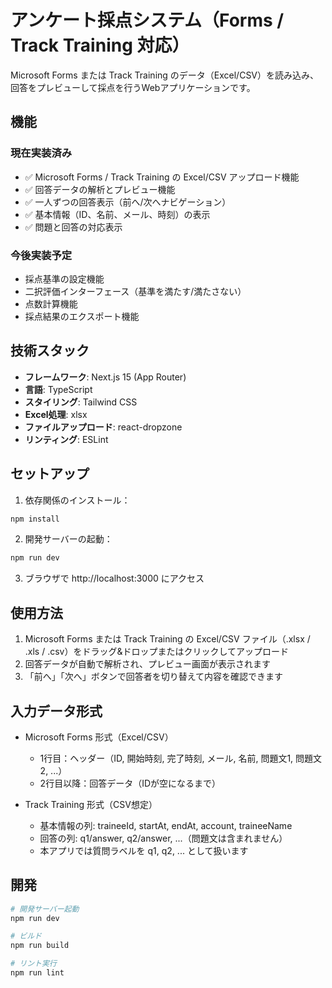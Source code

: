 # アンケート採点システム（Forms / Track Training 対応）

Microsoft Forms または Track Training のデータ（Excel/CSV）を読み込み、回答をプレビューして採点を行うWebアプリケーションです。

## 機能

### 現在実装済み
- ✅ Microsoft Forms / Track Training の Excel/CSV アップロード機能
- ✅ 回答データの解析とプレビュー機能
- ✅ 一人ずつの回答表示（前へ/次へナビゲーション）
- ✅ 基本情報（ID、名前、メール、時刻）の表示
- ✅ 問題と回答の対応表示

### 今後実装予定
- 採点基準の設定機能
- 二択評価インターフェース（基準を満たす/満たさない）
- 点数計算機能
- 採点結果のエクスポート機能

## 技術スタック

- **フレームワーク**: Next.js 15 (App Router)
- **言語**: TypeScript
- **スタイリング**: Tailwind CSS
- **Excel処理**: xlsx
- **ファイルアップロード**: react-dropzone
- **リンティング**: ESLint

## セットアップ

1. 依存関係のインストール：
```bash
npm install
```

2. 開発サーバーの起動：
```bash
npm run dev
```

3. ブラウザで http://localhost:3000 にアクセス

## 使用方法

1. Microsoft Forms または Track Training の Excel/CSV ファイル（.xlsx / .xls / .csv）をドラッグ&ドロップまたはクリックしてアップロード
2. 回答データが自動で解析され、プレビュー画面が表示されます
3. 「前へ」「次へ」ボタンで回答者を切り替えて内容を確認できます

## 入力データ形式

- Microsoft Forms 形式（Excel/CSV）
	- 1行目：ヘッダー（ID, 開始時刻, 完了時刻, メール, 名前, 問題文1, 問題文2, ...）
	- 2行目以降：回答データ（IDが空になるまで）

- Track Training 形式（CSV想定）
	- 基本情報の列: traineeId, startAt, endAt, account, traineeName
	- 回答の列: q1/answer, q2/answer, ...（問題文は含まれません）
	- 本アプリでは質問ラベルを q1, q2, ... として扱います

## 開発

```bash
# 開発サーバー起動
npm run dev

# ビルド
npm run build

# リント実行
npm run lint
```
